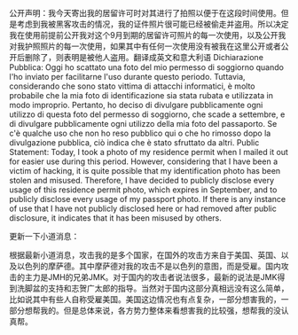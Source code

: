公开声明：我今天寄出我的居留许可时对其进行了拍照以便于在这段时间使用。但是考虑到我被黑客攻击的情况，我的证件照片很可能已经被偷走并盗用。所以决定我在使用前提前公开我对这个9月到期的居留许可照片的每一次使用，以及公开我对我护照照片的每一次使用，如果其中有任何一次使用没有被我在这里公开或者公开后删除了，则表明是被他人盗用。翻译成英文和意大利语
Dichiarazione Pubblica: Oggi ho scattato una foto del mio permesso di soggiorno quando l'ho inviato per facilitarne l'uso durante questo periodo. Tuttavia, considerando che sono stato vittima di attacchi informatici, è molto probabile che la mia foto di identificazione sia stata rubata e utilizzata in modo improprio. Pertanto, ho deciso di divulgare pubblicamente ogni utilizzo di questa foto del permesso di soggiorno, che scade a settembre, e di divulgare pubblicamente ogni utilizzo della mia foto del passaporto. Se c'è qualche uso che non ho reso pubblico qui o che ho rimosso dopo la divulgazione pubblica, ciò indica che è stato sfruttato da altri.
Public Statement: Today, I took a photo of my residence permit when I mailed it out for easier use during this period. However, considering that I have been a victim of hacking, it is quite possible that my identification photo has been stolen and misused. Therefore, I have decided to publicly disclose every usage of this residence permit photo, which expires in September, and to publicly disclose every usage of my passport photo. If there is any instance of use that I have not publicly disclosed here or had removed after public disclosure, it indicates that it has been misused by others.


更新一下小道消息：

根据最新小道消息，攻击我的是多个国家，在国外的攻击方来自于美国、英国、以及以色列的摩萨德。其中摩萨德对我的攻击不是以色列的意图，而是受雇。国内攻击的主力是JMH的兄弟JMK。对于国内的攻击者说法很多，最新的说法是JMK得到洗脚盆的支持和志贺广太郎的指导。当然对于国内这部分真相远没有这么简单，比如说其中有些人自称受雇美国。美国这边情况也有点复杂，一部分想害我的，一部分想帮我的。但是总体来说，各方势力整体来看想害我的比较强，想帮我的没认真帮。
